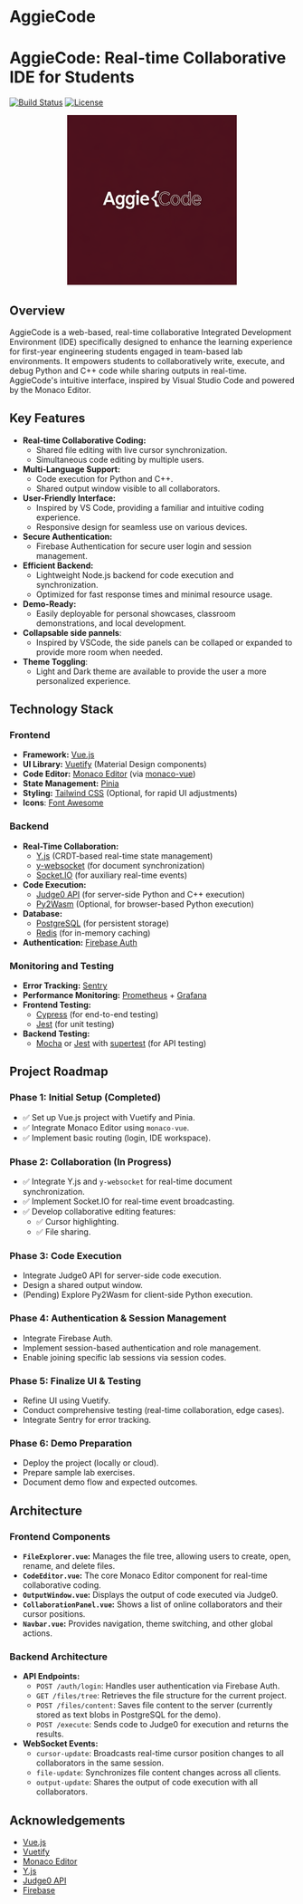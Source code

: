 # AggieCode

# AggieCode: Real-time Collaborative IDE for Students


[![Build Status](https://github.com/IMMZEK/AggieCode/actions/workflows/build.yml/badge.svg)](https://github.com/IMMZEK/AggieCode/actions/workflows/build.yml)
[![License](https://img.shields.io/badge/license-MIT-blue.svg)](https://opensource.org/licenses/MIT)

<p align="center">
  <img src="docs/logo.jpg" alt="AggieCode Logo" width="300">
</p>

## Overview

AggieCode is a web-based, real-time collaborative Integrated Development Environment (IDE) specifically designed to enhance the learning experience for first-year engineering students engaged in team-based lab environments. It empowers students to collaboratively write, execute, and debug Python and C++ code while sharing outputs in real-time. AggieCode's intuitive interface, inspired by Visual Studio Code and powered by the Monaco Editor.

## Key Features

*   **Real-time Collaborative Coding:**
    *   Shared file editing with live cursor synchronization.
    *   Simultaneous code editing by multiple users.
*   **Multi-Language Support:**
    *   Code execution for Python and C++.
    *   Shared output window visible to all collaborators.
*   **User-Friendly Interface:**
    *   Inspired by VS Code, providing a familiar and intuitive coding experience.
    *   Responsive design for seamless use on various devices.
*   **Secure Authentication:**
    *   Firebase Authentication for secure user login and session management.
*   **Efficient Backend:**
    *   Lightweight Node.js backend for code execution and synchronization.
    *   Optimized for fast response times and minimal resource usage.
*   **Demo-Ready:**
    *   Easily deployable for personal showcases, classroom demonstrations, and local development.
* **Collapsable side pannels**:
    * Inspired by VSCode, the side panels can be collaped or expanded to provide more room when needed.
* **Theme Toggling**:
    * Light and Dark theme are available to provide the user a more personalized experience.

## Technology Stack

### Frontend

*   **Framework:** [Vue.js](https://vuejs.org/)
*   **UI Library:** [Vuetify](https://vuetifyjs.com/) (Material Design components)
*   **Code Editor:** [Monaco Editor](https://microsoft.github.io/monaco-editor/) (via [monaco-vue](https://www.npmjs.com/package/@guolao/vue-monaco-editor))
*   **State Management:** [Pinia](https://pinia.vuejs.org/)
*   **Styling:** [Tailwind CSS](https://tailwindcss.com/) (Optional, for rapid UI adjustments)
*   **Icons**: [Font Awesome](https://fontawesome.com/)

### Backend

*   **Real-Time Collaboration:**
    *   [Y.js](https://github.com/yjs/yjs) (CRDT-based real-time state management)
    *   [y-websocket](https://github.com/yjs/y-websocket) (for document synchronization)
    *   [Socket.IO](https://socket.io/) (for auxiliary real-time events)
*   **Code Execution:**
    *   [Judge0 API](https://api.judge0.com/) (for server-side Python and C++ execution)
    *   [Py2Wasm](https://pyscript.net/) (Optional, for browser-based Python execution)
*   **Database:**
    *   [PostgreSQL](https://www.postgresql.org/) (for persistent storage)
    *   [Redis](https://redis.io/) (for in-memory caching)
*   **Authentication:** [Firebase Auth](https://firebase.google.com/docs/auth)

### Monitoring and Testing

*   **Error Tracking:** [Sentry](https://sentry.io/)
*   **Performance Monitoring:** [Prometheus](https://prometheus.io/) + [Grafana](https://grafana.com/)
*   **Frontend Testing:**
    *   [Cypress](https://www.cypress.io/) (for end-to-end testing)
    *   [Jest](https://jestjs.io/) (for unit testing)
*   **Backend Testing:**
    *   [Mocha](https://mochajs.org/) or [Jest](https://jestjs.io/) with [supertest](https://github.com/visionmedia/supertest) (for API testing)

## Project Roadmap

### Phase 1: Initial Setup (Completed)

*   ✅ Set up Vue.js project with Vuetify and Pinia.
*   ✅ Integrate Monaco Editor using `monaco-vue`.
*   ✅ Implement basic routing (login, IDE workspace).

### Phase 2: Collaboration (In Progress)

*   ✅ Integrate Y.js and `y-websocket` for real-time document synchronization.
*   ✅ Implement Socket.IO for real-time event broadcasting.
*   ✅ Develop collaborative editing features:
    *   ✅ Cursor highlighting.
    *   ✅ File sharing.

### Phase 3: Code Execution

*   Integrate Judge0 API for server-side code execution.
*   Design a shared output window.
*   (Pending) Explore Py2Wasm for client-side Python execution.

### Phase 4: Authentication & Session Management

*   Integrate Firebase Auth.
*   Implement session-based authentication and role management.
*   Enable joining specific lab sessions via session codes.

### Phase 5: Finalize UI & Testing

*   Refine UI using Vuetify.
*   Conduct comprehensive testing (real-time collaboration, edge cases).
*   Integrate Sentry for error tracking.

### Phase 6: Demo Preparation

*   Deploy the project (locally or cloud).
*   Prepare sample lab exercises.
*   Document demo flow and expected outcomes.

## Architecture

### Frontend Components

*   **`FileExplorer.vue`:** Manages the file tree, allowing users to create, open, rename, and delete files.
*   **`CodeEditor.vue`:** The core Monaco Editor component for real-time collaborative coding.
*   **`OutputWindow.vue`:** Displays the output of code executed via Judge0.
*   **`CollaborationPanel.vue`:** Shows a list of online collaborators and their cursor positions.
*   **`Navbar.vue`:** Provides navigation, theme switching, and other global actions.

### Backend Architecture

*   **API Endpoints:**
    *   `POST /auth/login`: Handles user authentication via Firebase Auth.
    *   `GET /files/tree`: Retrieves the file structure for the current project.
    *   `POST /files/content`: Saves file content to the server (currently stored as text blobs in PostgreSQL for the demo).
    *   `POST /execute`: Sends code to Judge0 for execution and returns the results.
*   **WebSocket Events:**
    *   `cursor-update`: Broadcasts real-time cursor position changes to all collaborators in the same session.
    *   `file-update`: Synchronizes file content changes across all clients.
    *   `output-update`: Shares the output of code execution with all collaborators.


## Acknowledgements

*   [Vue.js](https://vuejs.org/)
*   [Vuetify](https://vuetifyjs.com/)
*   [Monaco Editor](https://microsoft.github.io/monaco-editor/)
*   [Y.js](https://github.com/yjs/yjs)
*   [Judge0 API](https://api.judge0.com/)
*   [Firebase](https://firebase.google.com/)
